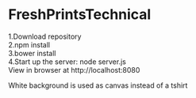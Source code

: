 # FreshPrintsTechnical  
1.Download  repository  
2.npm install  
3.bower install  
4.Start up the server: node server.js  
View in browser at http://localhost:8080

White background is used as canvas instead of a tshirt
